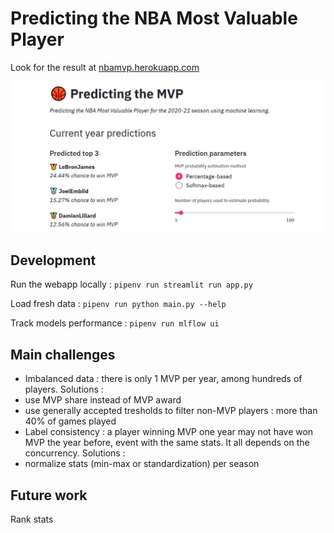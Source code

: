 # Predicting the NBA Most Valuable Player

Look for the result at [nbamvp.herokuapp.com](https://nbamvp.herokuapp.com)

![](static/img/screenshot.JPG)

## Development

Run the webapp locally : 
```pipenv run streamlit run app.py```

Load fresh data :
```pipenv run python main.py --help```

Track models performance :
```pipenv run mlflow ui```

## Main challenges


- Imbalanced data : there is only 1 MVP per year, among hundreds of players.
Solutions :
-   use MVP share instead of MVP award
-   use generally accepted tresholds to filter non-MVP players : more than 40% of games played
- Label consistency : a player winning MVP one year may not have won MVP the year before, event with the same stats. It all depends on the concurrency.
Solutions :
-   normalize stats (min-max or standardization) per season

## Future work

Rank stats
